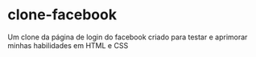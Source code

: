 # clone-facebook
Um clone da página de login do facebook criado para testar e aprimorar minhas habilidades em HTML e CSS
